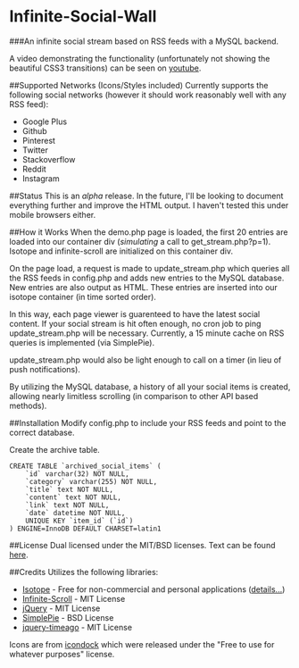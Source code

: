 Infinite-Social-Wall
====================
###An infinite social stream based on RSS feeds with a MySQL backend.

A video demonstrating the functionality (unfortunately not showing the beautiful CSS3 transitions) can be seen on [youtube][video].

##Supported Networks (Icons/Styles included)
Currently supports the following social networks (however it should work reasonably well with any RSS feed):
 * Google Plus
 * Github
 * Pinterest
 * Twitter
 * Stackoverflow
 * Reddit
 * Instagram

##Status
This is an *alpha* release. In the future, I'll be looking to document everything further and improve the HTML output.
I haven't tested this under mobile browsers either.

##How it Works
When the demo.php page is loaded, the first 20 entries are loaded into our container div (_simulating_ a call to get_stream.php?p=1). Isotope and infinite-scroll are initialized on this container div.

On the page load, a request is made to update_stream.php which queries all the RSS feeds in config.php and adds new entries to the MySQL database. New entries are also output as HTML. These entries are inserted into our isotope container (in time sorted order).

In this way, each page viewer is guarenteed to have the latest social content. If your social stream is hit often enough, no cron job to ping update_stream.php will be necessary. Currently, a 15 minute cache on RSS queries is implemented (via SimplePie).

update_stream.php would also be light enough to call on a timer (in lieu of push notifications).

By utilizing the MySQL database, a history of all your social items is created, allowing nearly limitless scrolling (in comparison to other API based methods).

##Installation
Modify config.php to include your RSS feeds and point to the correct database.

Create the archive table.

    CREATE TABLE `archived_social_items` (
        `id` varchar(32) NOT NULL,
        `category` varchar(255) NOT NULL,
        `title` text NOT NULL,
        `content` text NOT NULL,
        `link` text NOT NULL,
        `date` datetime NOT NULL,
        UNIQUE KEY `item_id` (`id`)
    ) ENGINE=InnoDB DEFAULT CHARSET=latin1

##License
Dual licensed under the MIT/BSD licenses.
Text can be found [here][licenses].
	
##Credits
Utilizes the following libraries:
 * [Isotope][isotope] - Free for non-commercial and personal applications ([details...][isotope-license])
 * [Infinite-Scroll][infinite-scroll] - MIT License
 * [jQuery][jquery] - MIT License
 * [SimplePie][simplepie] - BSD License
 * [jquery-timeago][timeago] - MIT License
 
Icons are from [icondock][icons] which were released under the "Free to use for whatever purposes" license.

[isotope]: https://github.com/desandro/isotope
[isotope-license]: http://isotope.metafizzy.co/docs/license.html
[infinite-scroll]: https://github.com/paulirish/infinite-scroll
[jquery]: https://github.com/jquery/jquery
[icons]: http://icondock.com/free/vector-social-media-icons
[simplepie]: https://github.com/simplepie/simplepie/
[timeago]: https://github.com/rmm5t/jquery-timeago
[video]: http://www.youtube.com/watch?v=NTuPJP86ouk
[licenses]: http://modernizr.com/license/